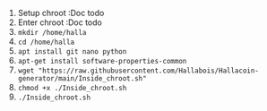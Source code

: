 1. Setup chroot :Doc todo
2. Enter chroot :Doc todo
3. ```mkdir /home/halla```
4. ```cd /home/halla```
5. ```apt install git nano python```
6. ```apt-get install software-properties-common```
7. ```wget "https://raw.githubusercontent.com/Hallabois/Hallacoin-generator/main/Inside_chroot.sh"```
8. ```chmod +x ./Inside_chroot.sh```
9. ```./Inside_chroot.sh```
